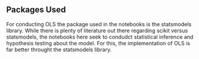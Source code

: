 ## Packages Used
For conducting OLS the package used in the notebooks is the statsmodels library. While there is plenty of literature out there regarding scikit versus statsmodels, the notebooks here seek to condudct statistical inference and hypothesis testing about the model. For this, the implementation of OLS is far better throught the statsmodels library. 
